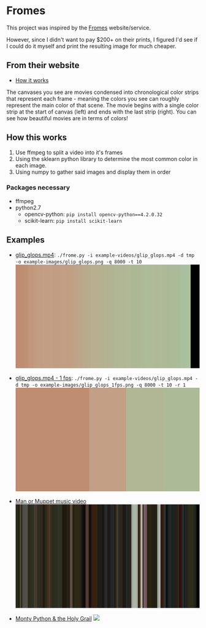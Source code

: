 # Fromes
This project was inspired by the [Fromes](https://www.frome.co/) website/service.

However, since I didn't want to pay $200+ on their prints, I figured I'd see if I could do it myself and print the resulting image for much cheaper.

## From their website
- [How it works](https://www.frome.co/pages/how-it-works)

The canvases you see are movies condensed into chronological color strips that represent each frame - 
meaning the colors you see can roughly represent the main color of that scene. 
The movie begins with a single color strip at the start of canvas (left) and ends with the last 
strip (right). You can see how beautiful movies are in terms of colors!


## How this works
1. Use ffmpeg to split a video into it's frames
2. Using the sklearn python library to determine the most common color in each image.
3. Using numpy to gather said images and display them in order

### Packages necessary
- ffmpeg
- python2.7
	- opencv-python: `pip install opencv-python==4.2.0.32`
	- scikit-learn: `pip install scikit-learn`

## Examples
- [glip_glops.mp4](example-videos/glip_glops.mp4): `./frome.py -i example-videos/glip_glops.mp4 -d tmp -o example-images/glip_glops.png -q 8000 -t 10`
![](example-images/glip_glops.png)

- [glip_glops.mp4 - 1 fps](example-videos/glip_glops.mp4): `./frome.py -i example-videos/glip_glops.mp4 -d tmp -o example-images/glip_glops_1fps.png -q 8000 -t 10 -r 1`
![](example-images/glip_glops_1fps.png)

- [Man or Muppet music video](https://www.youtube.com/watch?v=cRTjksM3YAs)
![](example-images/muppet.png)

- [Monty Python & the Holy Grail](https://www.youtube.com/watch?v=PxagJ8fpsv8)
![](example-images/holy_grail.png)
